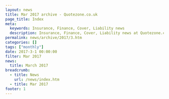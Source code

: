 ```yaml
---
layout: news
title: Mar 2017 archive - Quotezone.co.uk
page_title: Index
meta:
  keywords: Insurance, Finance, Cover, Liability news
  description: Insurance, Finance, Cover, Liability news at Quotezone.co.uk.
permalink: news/archive/2017/3.htm
categories: []
tags: ["monthly"]
date: 2017-3-1 00:00:00
filter: Mar 2017
news:
  title: March 2017
breadcrumb:
  - title: News
    url: /news/index.htm
  - title: Mar 2017
footer: 1
---
```


